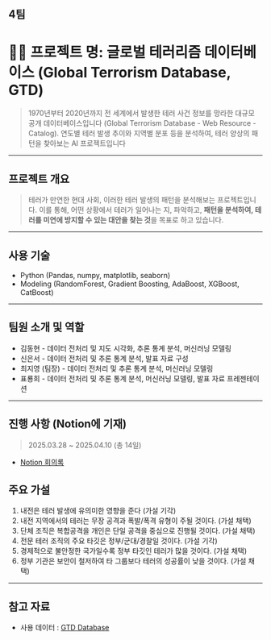## 4팀

# 🕵️‍♀️ 프로젝트 명: 글로벌 테러리즘 데이터베이스 (Global Terrorism Database, GTD) 
> 1970년부터 2020년까지 전 세계에서 발생한 테러 사건 정보를 망라한 대규모 공개 데이터베이스입니다 (Global Terrorism Database - Web Resource - Catalog). 연도별 테러 발생 추이와 지역별 분포 등을 분석하여, 테러 양상의 패턴을 찾아보는 AI 프로젝트입니다
<hr/>

## 프로젝트 개요
>  테러가 만연한 현대 사회, 이러한 테러 발생의 패턴을 분석해보는 프로젝트입니다. 
이를 통해, 어떤 상황에서 테러가 일어나는 지, 파악하고, **패턴을 분석하여, 테러를 미연에 방지할 수 있는 대안을 찾는 것**을 목표로 하고 있습니다.

<hr/>

## 사용 기술
- Python (Pandas, numpy, matplotlib, seaborn)
- Modeling (RandomForest, Gradient Boosting, AdaBoost, XGBoost, CatBoost)

<hr/>

## 팀원 소개 및 역할
- 김동현 - 데이터 전처리 및 지도 시각화, 추론 통계 분석, 머신러닝 모델링
- 신은서 - 데이터 전처리 및 추론 통계 분석, 발표 자료 구성
- 최지영 (팀장) - 데이터 전처리 및 추론 통계 분석, 머신러닝 모델링
- 표룡희 - 데이터 전처리 및 추론 통계 분석, 머신러닝 모델링, 발표 자료 프레젠테이션

<hr/>

## 진행 사항 (Notion에 기재)
> 2025.03.28 ~ 2025.04.10 (총 14일)
- [Notion 회의록](https://www.notion.so/likelion/4-4tential-1bd44860a4f48084b5aecab8de9491e0?pvs=4)

## 주요 가설

1. 내전은 테러 발생에 유의미한 영향을 준다 (가설 기각)
2. 내전 지역에서의 테러는 무장 공격과 폭발/폭격 유형이 주될 것이다. (가설 채택)
3. 단체 조직은 복합공격을 개인은 단일 공격을 중심으로 진행될 것이다. (가설 채택)
4. 전문 테러 조직의 주요 타깃은 정부/군대/경찰일 것이다. (가설 기각)
5. 경제적으로 불안정한 국가일수록 정부 타깃인 테러가 많을 것이다. (가설 채택)
6. 정부 기관은 보안이 철저하여 타 그룹보다 테러의 성공률이 낮을 것이다. (가설 채택)

<hr/>

## 참고 자료

- 사용 데이터 : [GTD Database](https://catalog.data.gov/dataset/global-terrorism-database/resource/a37c3d59-35cb-4d86-b221-b8437b9f70d4#:~:text=,annual%20updates%20planned%20for%20the)

